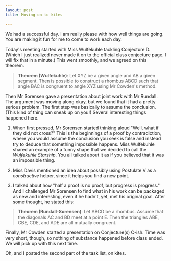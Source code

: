 ```yaml
---
layout: post
title: Moving on to kites

---
```


We had a successful day. I am really please with how well things are going. You
are making it fun for me to come to work each day.

Today's meeting started with Miss Wulfekuhle tackling Conjecture D. (Which I just
realized never made it on to the official class conjecture page. I will fix that
in a minute.) This went smoothly, and we agreed on this theorem.

> **Theorem (Wulfekuhle)**: Let XYZ be a given angle and AB a given segment. Then
> is possible to construct a rhombus ABCD such that angle BAC is congruent to
> angle XYZ using Mr Cowden's method.

Then Mr Sorensen gave a presentation about joint work with Mr Rundall. The argument
was moving along okay, but we found that it had a pretty serious problem. The
first step was basically to assume the conclusion. (This kind of thing can sneak
up on you!) Several interesting things happened here.

1. When first pressed, Mr Sorensen started thinking aloud "Well, what if they
did not cross?" This is the beginnings of a proof by contradiction, where you
would assume the conclusion you seek is false and instead try to deduce that
something impossible happens. Miss Wulfekuhle shared an example of a funny shape
that we decided to call the _Wulfekuhle Starship_. You all talked about it as if
you believed that it was an impossible thing.

2. Miss Davis mentioned an idea about possibly using Postulate V as a _constructive_
helper, since it helps you find a new point.

3. I talked about how "half a proof is no proof, but progress is progress." And
I challenged Mr Sorensen to find what in his work can be packaged as new and
interesting, even if he hadn't, yet, met his original goal. After some thought,
he stated this:

> **Theorem (Rundall-Sorensen)**: Let ABCD be a rhombus. Assume that the diagonals
> AC and BD meet at a point E. Then the triangles ABE, CBE, CDE, and ADE are all
> mutually congruent.

Finally, Mr Cowden started a presentation on Conjecture(s) C-ish. Time was very
short, though, so nothing of substance happened before class ended. We will pick
up with this next time.

Oh, and I posted the second part of the task list, on kites.
